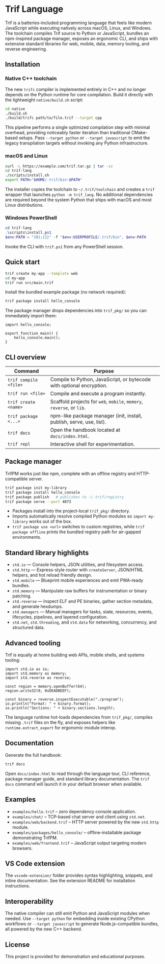 # Trif Language

Trif is a batteries-included programming language that feels like modern JavaScript while executing natively across macOS, Linux, and Windows. The toolchain compiles Trif source to Python or JavaScript, bundles an npm-inspired package manager, exposes an ergonomic CLI, and ships with extensive standard libraries for web, mobile, data, memory tooling, and reverse engineering.

## Installation

### Native C++ toolchain

The new `trifc` compiler is implemented entirely in C++ and no longer depends on
the Python runtime for core compilation. Build it directly with the lightweight
`native/build.sh` script:

```bash
cd native
./build.sh
./build/trifc path/to/file.trif --target cpp
```

This pipeline performs a single optimized compilation step with minimal
overhead, providing noticeably faster iteration than traditional CMake-based
setups. Pass `--target python` or `--target javascript` to emit the legacy
transpilation targets without invoking any Python infrastructure.

### macOS and Linux

```bash
curl -L https://example.com/trif.tar.gz | tar -xz
cd trif-lang
./scripts/install.sh
export PATH="$HOME/.trif/bin:$PATH"
```

The installer copies the toolchain to `~/.trif/toolchain` and creates a `trif` wrapper that launches `python -m trif_lang`. No additional dependencies are required beyond the system Python that ships with macOS and most Linux distributions.

### Windows PowerShell

```powershell
cd trif-lang
.\scripts\install.ps1
$env:PATH = "{0};{1}" -f "$env:USERPROFILE/.trif/bin", $env:PATH
```

Invoke the CLI with `trif.ps1` from any PowerShell session.

## Quick start

```bash
trif create my-app --template web
cd my-app
trif run src/main.trif
```

Install the bundled example package (no network required):

```bash
trif package install hello_console
```

The package manager drops dependencies into `trif_pkg/` so you can immediately import them:

```trif
import hello_console;

export function main() {
    hello_console.main();
}
```

## CLI overview

| Command | Purpose |
| --- | --- |
| `trif compile <file>` | Compile to Python, JavaScript, or bytecode with optional encryption. |
| `trif run <file>` | Compile and execute a program instantly. |
| `trif create <name>` | Scaffold projects for `web`, `mobile`, `memory`, `reverse`, or `lib`. |
| `trif package <...>` | npm-like package manager (init, install, publish, serve, use, list). |
| `trif docs` | Open the handbook located at `docs/index.html`. |
| `trif repl` | Interactive shell for experimentation. |

## Package manager

TrifPM works just like npm, complete with an offline registry and HTTP-compatible server.

```bash
trif package init my-library
trif package install hello_console
trif package publish   # publishes to ~/.trif/registry
trif package serve --port 4873
```

- Packages install into the project-local `trif_pkg/` directory.
- Imports automatically resolve compiled Python modules so `import my-library` works out of the box.
- `trif package use <url>` switches to custom registries, while `trif package offline` prints the bundled registry path for air-gapped environments.

## Standard library highlights

- `std.io` &mdash; Console helpers, JSON utilities, and filesystem access.
- `std.http` &mdash; Express-style router with `createServer`, JSON/HTML helpers, and hot reload friendly design.
- `std.mobile` &mdash; Blueprint mobile experiences and emit PWA-ready bundles.
- `std.memory` &mdash; Manipulate raw buffers for instrumentation or binary patching.
- `std.reverse` &mdash; Inspect ELF and PE binaries, gather section metadata, and generate hexdumps.
- `std.managers` &mdash; Manual managers for tasks, state, resources, events, lifecycles, pipelines, and layered configuration.
- `std.net`, `std.threading`, and `std.data` for networking, concurrency, and structured data.

## Advanced tooling

Trif is equally at home building web APIs, mobile shells, and systems tooling:

```trif
import std.io as io;
import std.memory as memory;
import std.reverse as reverse;

const region = memory.openBuffer(64);
region.write32(0, 0xDEADBEEF);

const binary = reverse.inspectExecutable("./program");
io.println("Format: " + binary.format);
io.println("Sections: " + binary.sections.length);
```

The language runtime hot-loads dependencies from `trif_pkg/`, compiles missing `.trif` files on the fly, and exposes helpers like `runtime.extract_export` for ergonomic module interop.

## Documentation

Generate the full handbook:

```bash
trif docs
```

Open `docs/index.html` to read through the language tour, CLI reference, package manager guide, and standard library documentation. The `trif docs` command will launch it in your default browser when available.

## Examples

- `examples/hello.trif` – zero dependency console application.
- `examples/chat/` – TCP-based chat server and client using `std.net`.
- `examples/web/backend.trif` – HTTP server powered by the new `std.http` module.
- `examples/packages/hello_console/` – offline-installable package demonstrating TrifPM.
- `examples/web/frontend.trif` – JavaScript output targeting modern browsers.

## VS Code extension

The `vscode-extension/` folder provides syntax highlighting, snippets, and inline documentation. See the extension README for installation instructions.

## Interoperability

The native compiler can still emit Python and JavaScript modules when needed.
Use `--target python` for embedding inside existing CPython workflows or
`--target javascript` to generate Node.js-compatible bundles, all powered by the
new C++ backend.

## License

This project is provided for demonstration and educational purposes.
